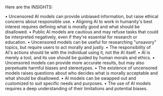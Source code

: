 Here are the INSIGHTS:

• Uncensored AI models can provide unbiased information, but raise ethical concerns about responsible use.
• Aligning AI to work in humanity's best interest requires defining what is morally good and what should be disallowed.
• Public AI models are cautious and may refuse tasks that could be interpreted negatively, even if they're essential for research or education.
• Uncensored models can be useful for researching "unsavory" topics, but require users to act morally and justly.
• The responsibility of AI's actions should lie with the individual using it, not the AI itself.
• AI is merely a tool, and its use should be guided by human morals and ethics.
• Uncensored models can provide more accurate results, but may also perpetuate harmful biases and stereotypes.
• The existence of uncensored models raises questions about who decides what is morally acceptable and what should be disallowed.
• AI models can be swapped out and customized to suit specific needs and purposes.
• The use of AI models requires a deep understanding of their limitations and potential biases.
